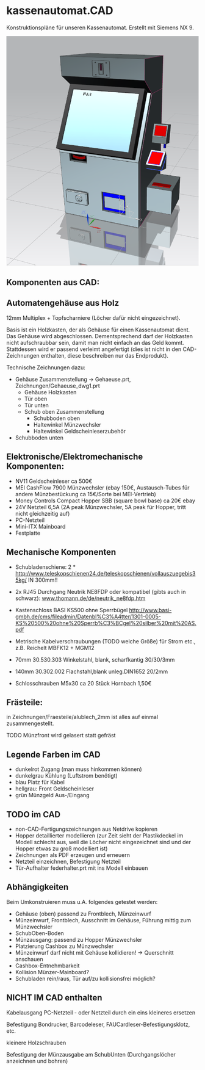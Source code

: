 # kassenautomat.CAD
Konstruktionspläne für unseren Kassenautomat. Erstellt mit Siemens NX 9.

![](https://github.com/fau-fablab/kassenautomat.CAD/blob/master/Zeichnungen/rendering.png)


## Komponenten aus CAD:

## Automatengehäuse aus Holz
12mm Multiplex +  Topfscharniere (Löcher dafür nicht eingezeichnet).

Basis ist ein Holzkasten, der als Gehäuse für einen Kassenautomat dient. 
Das Gehäuse wird abgeschlossen.
Dementsprechend darf der Holzkasten nicht aufschraubbar sein, damit man nicht einfach an das Geld kommt. Stattdessen wird er passend verleimt angefertigt (dies ist nicht in den CAD-Zeichnungen enthalten, diese beschreiben nur das Endprodukt).


Technische Zeichnungen dazu:

* Gehäuse Zusammenstellung -> Gehaeuse.prt, Zeichnungen/Gehaeuse_dwg1.prt
  * Gehäuse Holzkasten
  * Tür oben
  * Tür unten
  * Schub oben Zusammenstellung
    * Schubboden oben
    * Haltewinkel Münzwechsler
    * Haltewinkel Geldscheinleserzubehör
 * Schubboden unten


## Elektronische/Elektromechanische Komponenten:


* NV11 Geldscheinleser ca 500€
* MEI CashFlow 7900 Münzwechsler (ebay 150€, Austausch-Tubes für andere Münzbestückung ca 15€/Sorte bei MEI-Vertrieb)
* Money Controls Compact Hopper SBB (square bowl base) ca 20€ ebay
* 24V Netzteil 6,5A (2A peak Münzwechsler, 5A peak für Hopper, tritt nicht gleichzeitig auf)
* PC-Netzteil
* Mini-ITX Mainboard
* Festplatte



## Mechanische Komponenten

* Schubladenschiene: 2 * http://www.teleskopschienen24.de/teleskopschienen/vollauszuegebis35kg/ IN 300mm!!

* 2x RJ45 Durchgang Neutrik NE8FDP oder kompatibel (gibts auch in schwarz): www.thomann.de/de/neutrik_ne8fdp.htm

* Kastenschloss BASI KS500 ohne Sperrbügel http://www.basi-gmbh.de/cms/fileadmin/Datenbl%C3%A4tter/1301-0005-KS%20500%20ohne%20Sperrb%C3%BCgel%20silber%20mit%20AS.pdf

*  Metrische Kabelverschraubungen (TODO welche Größe) für Strom etc., z.B. Reichelt MBFK12 + MGM12


*  70mm	 30.530.303	Winkelstahl, blank, scharfkantig	30/30/3mm 
*  140mm	30.302.002	Flachstahl,blank unleg.DIN1652		20/2mm
*  Schlosschrauben M5x30 ca 20 Stück Hornbach 1,50€

## Frästeile:

in Zeichnungen/Fraesteile/alublech_2mm ist alles auf einmal zusammengestellt.

TODO Münzfront wird gelasert statt gefräst

## Legende Farben im CAD

* dunkelrot Zugang (man muss hinkommen können)
* dunkelgrau Kühlung (Luftstrom benötigt)
* blau Platz für Kabel
* hellgrau: Front Geldscheinleser
* grün Münzgeld Aus-/Eingang

## TODO im CAD

* non-CAD-Fertigungszeichnungen aus Netdrive kopieren
* Hopper detaillierter modellieren (zur Zeit sieht der Plastikdeckel im Modell schlecht aus, weil die Löcher nicht eingezeichnet sind und der Hopper etwas zu groß modelliert ist)
* Zeichnungen als PDF erzeugen und erneuern
* Netzteil einzeichnen, Befestigung Netzteil
* Tür-Aufhalter federhalter.prt mit ins Modell einbauen

## Abhängigkeiten

Beim Umkonstruieren muss u.A. folgendes getestet werden:


* Gehäuse (oben) passend zu Frontblech, Münzeinwurf
* Münzeinwurf, Frontblech, Ausschnitt im Gehäuse, Führung mittig zum Münzwechsler
* SchubOben-Boden
* Münzausgang: passend zu Hopper Münzwechsler
* Platzierung Cashbox zu Münzwechsler
* Münzeinwurf darf nicht mit Gehäuse kollidieren! -> Querschnitt anschauen
* Cashbox-Entnehmbarkeit
* Kollision Münzer-Mainboard?
* Schubladen rein/raus, Tür auf/zu kollisionsfrei möglich?


## NICHT IM CAD enthalten


Kabelausgang PC-Netzteil - oder Netzteil durch ein eins kleineres ersetzen

Befestigung Bondrucker, Barcodeleser, FAUCardleser-Befestigungsklotz, etc.

kleinere Holzschrauben

Befestigung der Münzausgabe am SchubUnten (Durchgangslöcher anzeichnen und bohren)